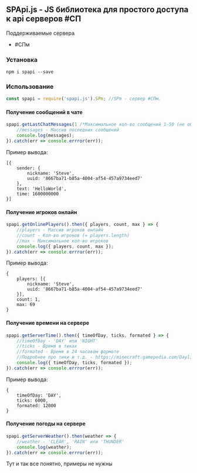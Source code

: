 ## SPApi.js - JS библиотека для простого доступа к api серверов #СП
Поддерживаемые сервера
- #СПм

### Установка
```
npm i spapi --save
```
### Использование
```javascript
const spapi = require('spapi.js').SPm; //SPm - сервер #СПм.
```
#### Получение сообщений в чате
```javascript
spapi.getLastChatMessages(1 /*Максимальное кол-во сообщений 1-50 (не обязательно)*/).then(messages => {
	//messages - Массив последних сообщений
	console.log(messages);
}).catch(err => console.errror(err));
```
Пример вывода:
```
[{
	sender: {
		nickname: 'Steve',
		uuid: '8667ba71-b85a-4004-af54-457a9734eed7'
	},
	text: 'HelloWorld',
	time: 1600000000
}]
```

#### Получение игроков онлайн
```javascript
spapi.getOnlinePlayers().then({ players, count, max } => {
	//players - Массив игроков онлайн
	//count - Кол-во игроков (= players.length)
	//max - Максимальное кол-во игроков
	console.log({ players, count, max });
}).catch(err => console.errror(err));
```
Пример вывода:
```
{
	players: [{
		nickname: 'Steve',
		uuid: '8667ba71-b85a-4004-af54-457a9734eed7'
	}],
	count: 1,
	max: 69
}
```

#### Получение времени на сервере
```javascript
spapi.getServerTime().then({ timeOfDay, ticks, formated } => {
	//timeOfDay - 'DAY' или 'NIGHT'
	//ticks - Время в тиках
	//formated - Время в 24 часовом формате
	//Подробнее про тики и т.д. - https://minecraft.gamepedia.com/Daylight_cycle#24-hour_Minecraft_day
	console.log({ timeOfDay, ticks, formated });
}).catch(err => console.errror(err));
```
Пример вывода:
```
{
	timeOfDay: 'DAY',
	ticks: 6000,
	formated: 12000
}
```

#### Получение погоды на сервере
```javascript
spapi.getServerWeather().then(weather => {
	//weather - 'CLEAR', 'RAIN' или 'THUNDER'
	console.log(weather);
}).catch(err => console.errror(err));
```
Тут и так все понятно, примеры не нужны